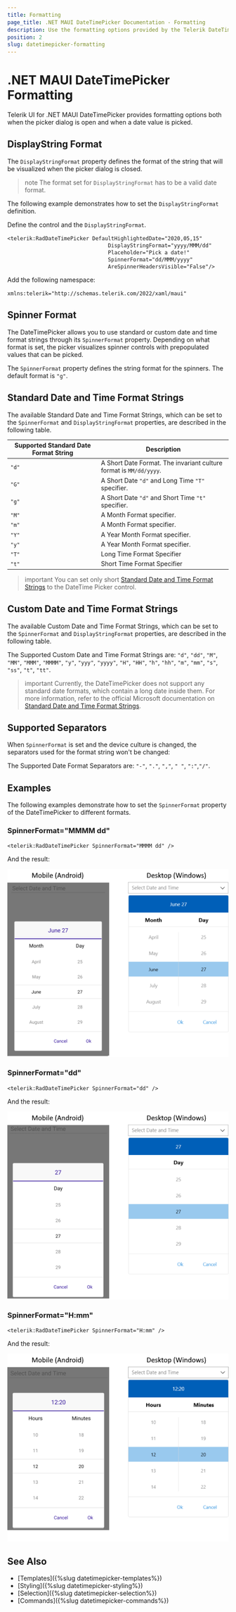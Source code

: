 ```yaml
---
title: Formatting
page_title: .NET MAUI DateTimePicker Documentation - Formatting
description: Use the formatting options provided by the Telerik DateTimePicker for .NET MAUI control.
position: 2
slug: datetimepicker-formatting
---
```


# .NET MAUI DateTimePicker Formatting

Telerik UI for .NET MAUI DateTimePicker provides formatting options both when the picker dialog is open and when a date value is picked.

## DisplayString Format

The `DisplayStringFormat` property defines the format of the string that will be visualized when the picker dialog is closed.

>note The format set for `DisplayStringFormat` has to be a valid date format.

The following example demonstrates how to set the `DisplayStringFormat` definition.

Define the control and the `DisplayStringFormat`.

```XAML
<telerik:RadDateTimePicker DefaultHighlightedDate="2020,05,15"
                                DisplayStringFormat="yyyy/MMM/dd"
                                Placeholder="Pick a date!"
                                SpinnerFormat="dd/MMM/yyyy"
                                AreSpinnerHeadersVisible="False"/>
```

Add the following namespace:

```XAML
xmlns:telerik="http://schemas.telerik.com/2022/xaml/maui"
```

## Spinner Format

The DateTimePicker allows you to use standard or custom date and time format strings through its `SpinnerFormat` property. Depending on what format is set, the picker visualizes spinner controls with prepopulated values that can be picked.

The `SpinnerFormat` property defines the string format for the spinners. The default format is `"g"`.

## Standard Date and Time Format Strings

The available Standard Date and Time Format Strings, which can be set to the `SpinnerFormat` and `DisplayStringFormat` properties, are described in the following table.

| Supported Standard Date Format String | Description |
| -------- | -------- |
| `"d"` | A Short Date Format. The invariant culture format is `MM/dd/yyyy`. |
| `"G"` | A Short Date `"d"` and Long Time `"T"` specifier. |
| `"g"` | A Short Date `"d"` and Short Time `"t"` specifier. |
| `"M"` | A Month Format specifier. |
| `"m"` | A Month Format specifier. |
| `"Y"` | A Year Month Format specifier. |
| `"y"` | A Year Month Format specifier. |
| `"T"` | Long Time Format Specifier |
| `"t"` | Short Time Format Specifier |

>important You can set only short [Standard Date and Time Format Strings](https://docs.microsoft.com/en-us/dotnet/standard/base-types/standard-date-and-time-format-strings) to the DateTime Picker control.

## Custom Date and Time Format Strings

The available Custom Date and Time Format Strings, which can be set to the `SpinnerFormat` and `DisplayStringFormat` properties, are described in the following table.

The Supported Custom Date and Time Format Strings are: `"d"`, `"dd"`, `"M"`, `"MM"`, `"MMM"`, `"MMMM"`, `"y"`, `"yyy"`, `"yyyy"`, `"H"`, `"HH"`,  `"h"`, `"hh"`, `"m"`, `"mm"`, `"s"`, `"ss"`, `"t"`, `"tt"`.


>important Currently, the DateTimePicker does not support any standard date formats, which contain a long date inside them. For more information, refer to the official Microsoft documentation on [Standard Date and Time Format Strings](https://docs.microsoft.com/en-us/dotnet/standard/base-types/standard-date-and-time-format-strings).

## Supported Separators

When `SpinnerFormat` is set and the device culture is changed, the separators used for the format string won't be changed:

The Supported Date Format Separators are: `"-"`, `"."`, `","`, `" "`, `":"`,`"/"`.

## Examples

The following examples demonstrate how to set the `SpinnerFormat` property of the DateTimePicker to different formats.

### SpinnerFormat="MMMM dd"

```XAML
<telerik:RadDateTimePicker SpinnerFormat="MMMM dd" />
```

And the result:

![DateTimePicker Spinner Format](images/datetimepicker-string-format-mmmm-dd.png)

### SpinnerFormat="dd"

```XAML
<telerik:RadDateTimePicker SpinnerFormat="dd" />
```

And the result:

![DateTimePicker Spinner Format](images/datetimepicker-string-format-dd.png)

### SpinnerFormat="H:mm"

```XAML
<telerik:RadDateTimePicker SpinnerFormat="H:mm" />
```

And the result:

![DateTimePicker Spinner Format](images/datetimepicker-string-format-H-mm.png)

## See Also

- [Templates]({%slug datetimepicker-templates%})
- [Styling]({%slug datetimepicker-styling%})
- [Selection]({%slug datetimepicker-selection%})
- [Commands]({%slug datetimepicker-commands%})
